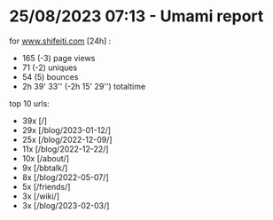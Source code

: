 # 25/08/2023 07:13 - Umami report
for www.shifeiti.com [24h] :

 - 165 (-3) page views
 - 71 (-2) uniques
 - 54 (5) bounces
 - 2h 39' 33'' (-2h 15' 29'') totaltime


top 10 urls:
 - 39x [/]
 - 29x [/blog/2023-01-12/]
 - 25x [/blog/2022-12-09/]
 - 11x [/blog/2022-12-22/]
 - 10x [/about/]
 - 9x [/bbtalk/]
 - 8x [/blog/2022-05-07/]
 - 5x [/friends/]
 - 3x [/wiki/]
 - 3x [/blog/2023-02-03/]


